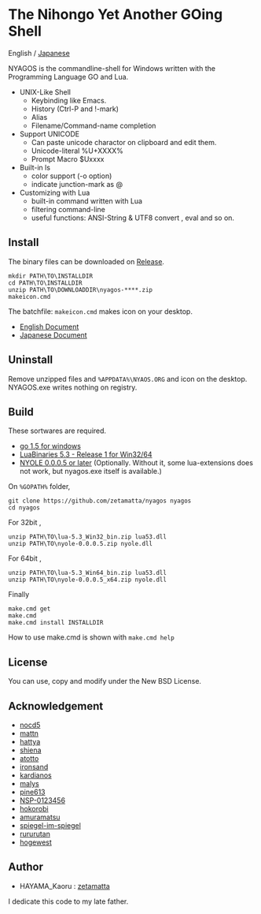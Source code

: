 The Nihongo Yet Another GOing Shell
===================================

English / [Japanese](./readme_ja.md)

NYAGOS is the commandline-shell for Windows written with the
Programming Language GO and Lua.

* UNIX-Like Shell
  * Keybinding like Emacs.
  * History (Ctrl-P and !-mark)
  * Alias
  * Filename/Command-name completion
* Support UNICODE
  * Can paste unicode charactor on clipboard and edit them.
  * Unicode-literal %U+XXXX%
  * Prompt Macro $Uxxxx
* Built-in ls
  * color support (-o option)
  * indicate junction-mark as @
* Customizing with Lua
  * built-in command written with Lua
  * filtering command-line
  * useful functions: ANSI-String & UTF8 convert , eval and so on.

Install
-------

The binary files can be downloaded on [Release](https://github.com/zetamatta/nyagos/releases).

    mkdir PATH\TO\INSTALLDIR
    cd PATH\TO\INSTALLDIR
    unzip PATH\TO\DOWNLOADDIR\nyagos-****.zip
    makeicon.cmd

The batchfile: `makeicon.cmd` makes icon on your desktop.

* [English Document](Doc/nyagos_en.md)
* [Japanese Document](Doc/nyagos_ja.md)

Uninstall
---------

Remove unzipped files and `%APPDATA%\NYAOS.ORG` and icon on the desktop.
NYAGOS.exe writes nothing on registry.

Build
-----

These sortwares are required.

* [go 1.5 for windows](http://golang.org)
* [LuaBinaries 5.3 - Release 1 for Win32/64](http://luabinaries.sourceforge.net/download.html)
* [NYOLE 0.0.0.5 or later](https://github.com/zetamatta/nyole/releases) (Optionally. Without it, some lua-extensions does not work, but nyagos.exe itself is available.)

On `%GOPATH%` folder,

    git clone https://github.com/zetamatta/nyagos nyagos
    cd nyagos

For 32bit ,

    unzip PATH\TO\lua-5.3_Win32_bin.zip lua53.dll
    unzip PATH\TO\nyole-0.0.0.5.zip nyole.dll

For 64bit ,

    unzip PATH\TO\lua-5.3_Win64_bin.zip lua53.dll
    unzip PATH\TO\nyole-0.0.0.5_x64.zip nyole.dll

Finally

    make.cmd get
    make.cmd
    make.cmd install INSTALLDIR

How to use make.cmd is shown with `make.cmd help`

License
-------

You can use, copy and modify under the New BSD License.

Acknowledgement
---------------

* [nocd5](https://github.com/nocd5)
* [mattn](https://github.com/mattn)
* [hattya](https://github.com/hattya)
* [shiena](https://github.com/shiena)
* [atotto](https://github.com/atotto)
* [ironsand](https://github.com/ironsand)
* [kardianos](https://github.com/kardianos)
* [malys](https://github.com/malys)
* [pine613](https://github.com/pine613)
* [NSP-0123456](https://github.com/NSP-0123456)
* [hokorobi](https://github.com/hokorobi)
* [amuramatsu](https://github.com/amuramatsu)
* [spiegel-im-spiegel](https://github.com/spiegel-im-spiegel)
* [rururutan](https://github.com/rururutan/)
* [hogewest](https://github.com/hogewest)

Author
------

* HAYAMA\_Kaoru : [zetamatta](https://github.com/zetamatta) 

I dedicate this code to my late father.
